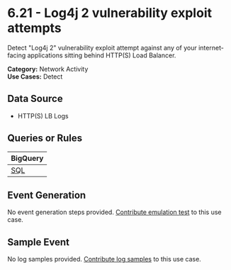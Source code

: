 # 6.21 - Log4j 2 vulnerability exploit attempts
Detect "Log4j 2" vulnerability exploit attempt against any of your internet-facing applications
sitting behind HTTP(S) Load Balancer.


**Category:** Network Activity
</br>
**Use Cases:** Detect
</br>

## Data Source
- HTTP(S) LB Logs


## Queries or Rules
BigQuery |
--- |
[SQL](../../sql/6_21_log4j_exploit_attempts.sql) |

## Event Generation
No event generation steps provided. [Contribute emulation test](../../CONTRIBUTING.md) to this use case.

## Sample Event
No log samples provided. [Contribute log samples](../../CONTRIBUTING.md) to this use case.

